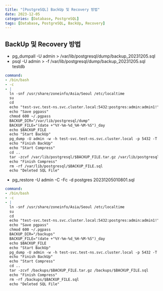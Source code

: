 ```yaml
---
title: "[PostgreSQL] BackUp 및 Recovery 방법"
date: 2023-12-05
categories: [Database, PostgreSQL]
tags: [Database, PostgreSQL, BackUp, Recovery]
---
```


## BackUp 및 Recovery 방법
- pg_dumpall -U admin > /var/lib/postgresql/dump/backup_20231205.sql
- psql -U admin > -f /var/lib/postgresql/dump/backup_20231205.sql testdb
```yaml
command:
- /bin/bash
- -c
- |
  ln -snf /usr/share/zoneinfo/Asia/Seoul /etc/localtime
  su
  cd
  echo "test-svc.test-ns.svc.cluster.local:5432:postgres:admin:admin1!" > .pgpass
  echo "Save pgpass"
  chmod 600 ~/.pgpass
  BACKUP_DIR="/var/lib/postgresql/dump"
  BACKUP_FILE="(date +"%Y-%m-%d_%H-%M-%S")_day
  echo $BACKUP_FILE
  echo "Start BackUp"
  pg_dump -U admin -w -h test-svc.test-ns.svc.cluster.local -p 5432 -T tb_test -F c postgres > ${BACKUP_DIR}/${BACKUP_FILE}.sql
  echo "Finish BackUp"
  echo "Start Compress"
  cd ..
  tar -zcvf /var/lib/postgresql/$BACKUP_FILE.tar.gz /var/lib/postgresql/$BACKUP_FILE.sql
  echo "Finish Compress"
  rm -rf /var/lib/postgresql/$BACKUP_FILE.sql
  echo "Deleted SQL File"
```


- pg_restore -U admin -C -Fc -d postgres 20231205010801.sql

```yaml
command:
- /bin/bash
- -c
- |
  ln -snf /usr/share/zoneinfo/Asia/Seoul /etc/localtime
  su
  cd
  echo "test-svc.test-ns.svc.cluster.local:5432:postgres:admin:admin1!" > .pgpass
  echo "Save pgpass"
  chmod 600 ~/.pgpass
  BACKUP_DIR="/backups"
  BACKUP_FILE="(date +"%Y-%m-%d_%H-%M-%S")_day
  echo $BACKUP_FILE
  echo "Start BackUp"
  pg_dump -U admin -w -h test-svc.test-ns.svc.cluster.local -p 5432 -T tb_test -F c postgres > ${BACKUP_DIR}/${BACKUP_FILE}.sql
  echo "Finish BackUp"
  echo "Start Compress"
  cd ..
  tar -zcvf /backups/$BACKUP_FILE.tar.gz /backups/$BACKUP_FILE.sql
  echo "Finish Compress"
  rm -rf /backups/$BACKUP_FILE.sql
  echo "Deleted SQL File"
```